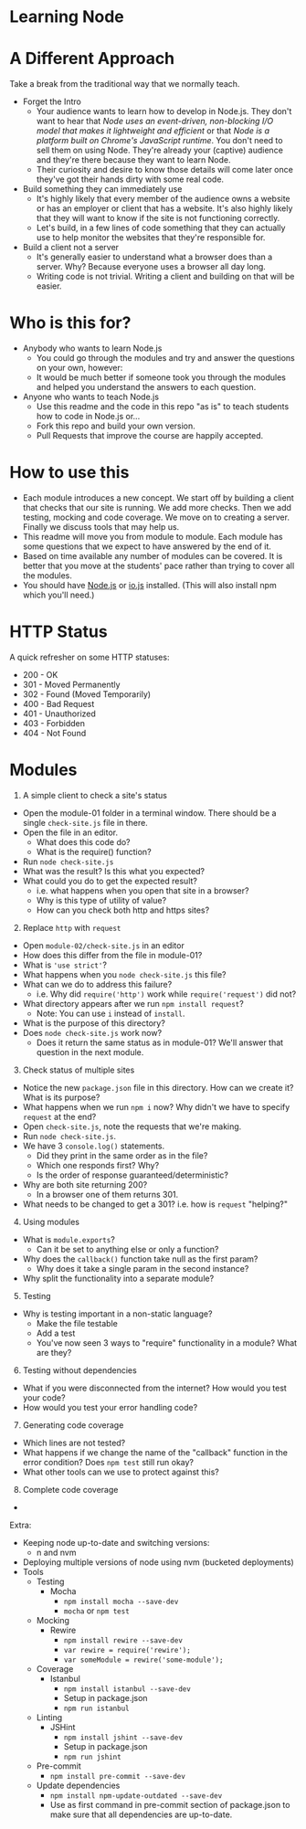 # Learning Node

# A Different Approach

Take a break from the traditional way that we normally teach.

* Forget the Intro
  * Your audience wants to learn how to develop in Node.js. They don't want
  to hear that *Node uses an event-driven, non-blocking I/O model that makes
  it lightweight and efficient* or that *Node is a platform built on Chrome's
  JavaScript runtime*. You don't need to sell them on using Node. They're
  already your (captive) audience and they're there because they want to
  learn Node.
  * Their curiosity and desire to know those details will come later once
  they've got their hands dirty with some real code.
* Build something they can immediately use
  * It's highly likely that every member of the audience owns a website or has
  an employer or client that has a website. It's also highly likely that they
  will want to know if the site is not functioning correctly.
  * Let's build, in a few lines of code something that they can actually use
  to help monitor the websites that they're responsible for.
* Build a client not a server
  * It's generally easier to understand what a browser does than a server.
  Why? Because everyone uses a browser all day long.
  * Writing code is not trivial. Writing a client and building on that will
  be easier.

# Who is this for?

* Anybody who wants to learn Node.js
  * You could go through the modules and try and answer the questions on your
  own, however:
  * It would be much better if someone took you through the modules and helped
   you understand the answers to each question.
* Anyone who wants to teach Node.js
  * Use this readme and the code in this repo "as is" to teach students how
  to code in Node.js or...
  * Fork this repo and build your own version.
  * Pull Requests that improve the course are happily accepted.

# How to use this

* Each module introduces a new concept. We start off by building a client that checks
  that our site is running. We add more checks. Then we add testing, mocking and code
  coverage. We move on to creating a server. Finally we discuss tools that may help us.
* This readme will move you from module to module. Each module has some questions
  that we expect to have answered by the end of it.
* Based on time available any number of modules can be covered. It is better that you move
  at the students' pace rather than trying to cover all the modules.
* You should have [Node.js](http://nodejs.org) or [io.js](http://iojs.org) installed.
  (This will also install npm which you'll need.)

# HTTP Status

A quick refresher on some HTTP statuses:

* 200 - OK
* 301 - Moved Permanently
* 302 - Found (Moved Temporarily)
* 400 - Bad Request
* 401 - Unauthorized
* 403 - Forbidden
* 404 - Not Found

# Modules

1. A simple client to check a site's status
  * Open the module-01 folder in a terminal window. There should be a single
  `check-site.js` file in there.
  * Open the file in an editor.
    * What does this code do?
    * What is the require() function?
  * Run `node check-site.js`
  * What was the result? Is this what you expected?
  * What could you do to get the expected result?
    * i.e. what happens when you open that site in a browser?
	* Why is this type of utility of value?
	* How can you check both http and https sites?

2. Replace `http` with `request`
  * Open `module-02/check-site.js` in an editor
  * How does this differ from the file in module-01?
  * What is `'use strict'`?
  * What happens when you `node check-site.js` this file?
  * What can we do to address this failure?
    * i.e. Why did `require('http')` work while
    `require('request')` did not?
  * What directory appears after we run `npm install request`?
    * Note: You can use `i` instead of `install`.
  * What is the purpose of this directory?
  * Does `node check-site.js` work now?
    * Does it return the same status as in module-01? We'll
    answer that question in the next module.

3. Check status of multiple sites
  * Notice the new `package.json` file in this directory.
  How can we create it? What is its purpose?
  * What happens when we run `npm i` now?
    Why didn't we have to specify `request` at the end?
  * Open `check-site.js`, note the requests that we're making.
  * Run `node check-site.js`.
  * We have 3 `console.log()` statements.
    * Did they print in the same order as in the file?
    * Which one responds first? Why?
    * Is the order of response guaranteed/deterministic?
  * Why are both site returning 200?
    * In a browser one of them returns 301.
  * What needs to be changed to get a 301? i.e. how is `request` "helping?"

4. Using modules
  * What is `module.exports`?
    * Can it be set to anything else or only a function?
  * Why does the `callback()` function take null as the first param?
    * Why does it take a single param in the second instance?
  * Why split the functionality into a separate module?
  
5. Testing
  * Why is testing important in a non-static language?
	* Make the file testable
	* Add a test
	* You've now seen 3 ways to "require" functionality in a module? What are they?

6. Testing without dependencies
  * What if you were disconnected from the internet? How would you test your code?
  * How would you test your error handling code?

7. Generating code coverage
  * Which lines are not tested?
  * What happens if we change the name of the "callback" function in the error condition?
  Does `npm test` still run okay?
  * What other tools can we use to protect against this?

8. Complete code coverage
  *

Extra:
* Keeping node up-to-date and switching versions:
  * n and nvm
* Deploying multiple versions of node using nvm (bucketed deployments)
* Tools
  * Testing
    * Mocha
      * `npm install mocha --save-dev`
      * `mocha` or `npm test`
  * Mocking
    * Rewire
      * `npm install rewire --save-dev`
      * `var rewire = require('rewire');`
      * `var someModule = rewire('some-module');`
  * Coverage
    * Istanbul
      * `npm install istanbul --save-dev`
      * Setup in package.json
      * `npm run istanbul`
  * Linting
    * JSHint
      * `npm install jshint --save-dev`
      * Setup in package.json
      * `npm run jshint`
  * Pre-commit
    * `npm install pre-commit --save-dev`
  * Update dependencies
    * `npm install npm-update-outdated --save-dev`
    * Use as first command in pre-commit section of package.json to make
     sure that all dependencies are up-to-date.

